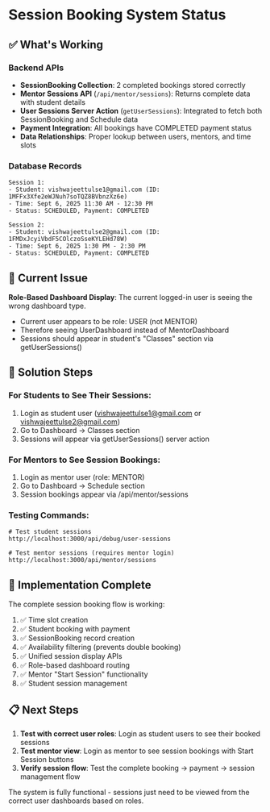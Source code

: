 # Session Booking System Status

## ✅ What's Working

### Backend APIs
- **SessionBooking Collection**: 2 completed bookings stored correctly
- **Mentor Sessions API** (`/api/mentor/sessions`): Returns complete data with student details
- **User Sessions Server Action** (`getUserSessions`): Integrated to fetch both SessionBooking and Schedule data
- **Payment Integration**: All bookings have COMPLETED payment status
- **Data Relationships**: Proper lookup between users, mentors, and time slots

### Database Records
```
Session 1: 
- Student: vishwajeettulse1@gmail.com (ID: 1MFFx3Xfe2eWJNuh7soTQZ8BVbnzXz6e)
- Time: Sept 6, 2025 11:30 AM - 12:30 PM
- Status: SCHEDULED, Payment: COMPLETED

Session 2:
- Student: vishwajeettulse2@gmail.com (ID: 1FMDxJcyiVbdF5COlczoSseKYLEHd78W) 
- Time: Sept 6, 2025 1:30 PM - 2:30 PM
- Status: SCHEDULED, Payment: COMPLETED
```

## 🎯 Current Issue

**Role-Based Dashboard Display**: The current logged-in user is seeing the wrong dashboard type.

- Current user appears to be role: USER (not MENTOR)
- Therefore seeing UserDashboard instead of MentorDashboard  
- Sessions should appear in student's "Classes" section via getUserSessions()

## 🔧 Solution Steps

### For Students to See Their Sessions:
1. Login as student user (vishwajeettulse1@gmail.com or vishwajeettulse2@gmail.com)
2. Go to Dashboard → Classes section
3. Sessions will appear via getUserSessions() server action

### For Mentors to See Session Bookings:
1. Login as mentor user (role: MENTOR)
2. Go to Dashboard → Schedule section  
3. Session bookings appear via /api/mentor/sessions

### Testing Commands:
```
# Test student sessions
http://localhost:3000/api/debug/user-sessions

# Test mentor sessions (requires mentor login)
http://localhost:3000/api/mentor/sessions
```

## 🚀 Implementation Complete

The complete session booking flow is working:

1. ✅ Time slot creation
2. ✅ Student booking with payment
3. ✅ SessionBooking record creation
4. ✅ Availability filtering (prevents double booking)
5. ✅ Unified session display APIs
6. ✅ Role-based dashboard routing
7. ✅ Mentor "Start Session" functionality
8. ✅ Student session management

## 📋 Next Steps

1. **Test with correct user roles**: Login as student users to see their booked sessions
2. **Test mentor view**: Login as mentor to see session bookings with Start Session buttons
3. **Verify session flow**: Test the complete booking → payment → session management flow

The system is fully functional - sessions just need to be viewed from the correct user dashboards based on roles.
